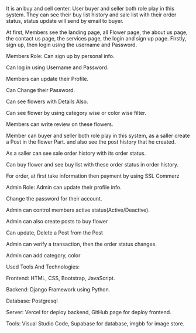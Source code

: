 It is an buy and cell center. User buyer and seller both role play in this system. They can see their buy list history and sale list with their order status, status update will send by email to buyer.


At first, Members see the landing page, all Flower page, the about us page, the contact us page, the services page, the login and sign up page. Firstly, sign up, then login using the username and Password.



Members Role:
Can sign up by personal info.

Can log in using Username and Password.

Members can update their Profile.

Can Change their Password.

Can see flowers with Details Also.

Can see flower by using category wise or color wise filter.

Members can write review on these flowers.

Member can buyer and seller both role play in this system, as a saller create a Post in the flower Part. and also see the post history that he created.

As a saller can see sale order history with its order status.

Can buy flower and see buy list with these order status in order history.

For order, at first take information then payment by using SSL Commerz


Admin Role:
Admin can update their profile info.

Change the password for their account.

Admin can control members active status(Active/Deactive).

Admin can also create posts to buy flower

Can update, Delete a Post from the Post

Admin can verify a transaction, then the order status changes.

Admin can add category, color

Used Tools And Technologies: 

Frontend: HTML, CSS, Bootstrap, JavaScript.

Backend: Django Framework using Python.

Database: Postgresql

Server: Vercel for deploy backend, GitHub page for deploy frontend.

Tools: Visual Studio Code, Supabase for database, imgbb for image store.
